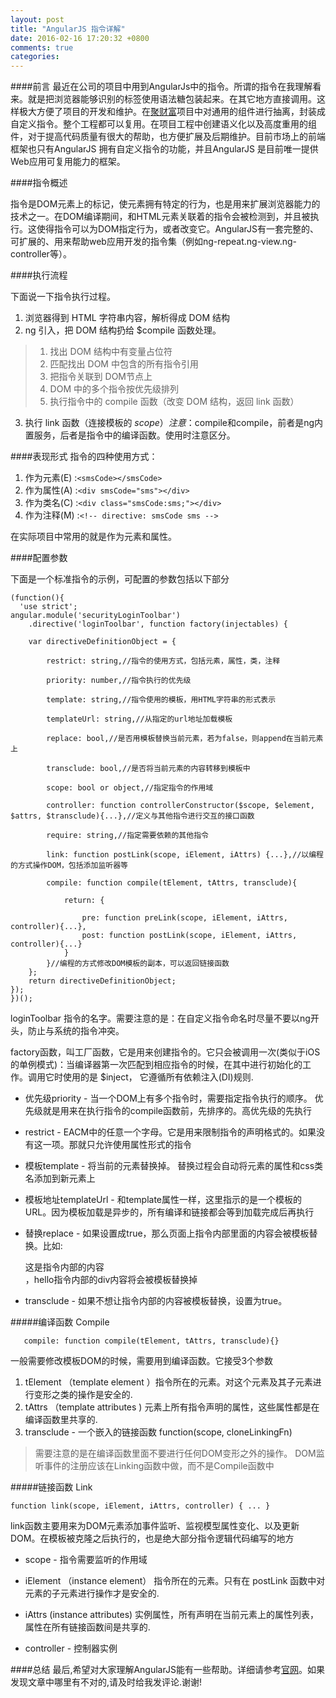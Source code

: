 ```yaml
---
layout: post
title: "AngularJS 指令详解"
date: 2016-02-16 17:20:32 +0800
comments: true
categories: 
---
```


####前言
最近在公司的项目中用到AngularJs中的指令。所谓的指令在我理解看来。就是把浏览器能够识别的标签使用语法糖包装起来。在其它地方直接调用。这样极大方便了项目的开发和维护。在[聚财富](https://www.jucaifu.com/)项目中对通用的组件进行抽离，封装成自定义指令。整个工程都可以复用。在项目工程中创建语义化以及高度重用的组件，对于提高代码质量有很大的帮助，也方便扩展及后期维护。目前市场上的前端框架也只有AngularJS 拥有自定义指令的功能，并且AngularJS 是目前唯一提供Web应用可复用能力的框架。

####指令概述

指令是DOM元素上的标记，使元素拥有特定的行为，也是用来扩展浏览器能力的技术之一。在DOM编译期间，和HTML元素关联着的指令会被检测到，并且被执行。这使得指令可以为DOM指定行为，或者改变它。AngularJS有一套完整的、可扩展的、用来帮助web应用开发的指令集（例如ng-repeat.ng-view.ng-controller等）。

####执行流程

下面说一下指令执行过程。
1. 浏览器得到 HTML 字符串内容，解析得成 DOM 结构
2. ng 引入，把 DOM 结构扔给 $compile 函数处理。

> 1. 找出 DOM 结构中有变量占位符
> 2. 匹配找出 DOM 中包含的所有指令引用
> 3. 把指令关联到 DOM节点上
> 4. DOM 中的多个指令按优先级排列
> 5. 执行指令中的 compile 函数（改变 DOM 结构，返回 link 函数）

3. 执行 link 函数（连接模板的 $scope）
注意：$compile和compile，前者是ng内置服务，后者是指令中的编译函数。使用时注意区分。

####表现形式
指令的四种使用方式：

1. 作为元素(E) :`<smsCode></smsCode>`
2. 作为属性(A) :`<div smsCode="sms"></div>`
3. 作为类名(C) :`<div class="smsCode:sms;"></div>`
4. 作为注释(M) :`<!-- directive: smsCode sms -->`

在实际项目中常用的就是作为元素和属性。

####配置参数

下面是一个标准指令的示例，可配置的参数包括以下部分

```
(function(){
  'use strict';  
angular.module('securityLoginToolbar')
    .directive('loginToolbar', function factory(injectables) {

    var directiveDefinitionObject = {

        restrict: string,//指令的使用方式，包括元素，属性，类，注释

        priority: number,//指令执行的优先级

        template: string,//指令使用的模板，用HTML字符串的形式表示

        templateUrl: string,//从指定的url地址加载模板

        replace: bool,//是否用模板替换当前元素，若为false，则append在当前元素上

        transclude: bool,//是否将当前元素的内容转移到模板中

        scope: bool or object,//指定指令的作用域

        controller: function controllerConstructor($scope, $element, $attrs, $transclude){...},//定义与其他指令进行交互的接口函数

        require: string,//指定需要依赖的其他指令

        link: function postLink(scope, iElement, iAttrs) {...},//以编程的方式操作DOM，包括添加监听器等

        compile: function compile(tElement, tAttrs, transclude){

            return: {

                pre: function preLink(scope, iElement, iAttrs, controller){...},
                post: function postLink(scope, iElement, iAttrs, controller){...}
            }
        }//编程的方式修改DOM模板的副本，可以返回链接函数
    };
    return directiveDefinitionObject;
});
})();
```
loginToolbar 指令的名字。需要注意的是：在自定义指令命名时尽量不要以ng开头，防止与系统的指令冲突。


factory函数，叫工厂函数，它是用来创建指令的。它只会被调用一次(类似于iOS的单例模式)：当编译器第一次匹配到相应指令的时候，在其中进行初始化的工作。调用它时使用的是 $inject， 它遵循所有依赖注入(DI)规则.

*  优先级priority - 当一个DOM上有多个指令时，需要指定指令执行的顺序。 优先级就是用来在执行指令的compile函数前，先排序的。高优先级的先执行

*  restrict - EACM中的任意一个字母。它是用来限制指令的声明格式的。如果没有这一项。那就只允许使用属性形式的指令

*  模板template - 将当前的元素替换掉。 替换过程会自动将元素的属性和css类名添加到新元素上

*  模板地址templateUrl - 和template属性一样，这里指示的是一个模板的URL。因为模板加载是异步的，所有编译和链接都会等到加载完成后再执行

*  替换replace - 如果设置成true，那么页面上指令内部里面的内容会被模板替换。比如:<hello><div>这是指令内部的内容</div></hello>，hello指令内部的div内容将会被模板替换掉

*  transclude -  如果不想让指令内部的内容被模板替换，设置为true。

#####编译函数 Compile

```
   compile: function compile(tElement, tAttrs, transclude){}
```

一般需要修改模板DOM的时候，需要用到编译函数。它接受3个参数
1. tElement （template element ）指令所在的元素。对这个元素及其子元素进行变形之类的操作是安全的.
2. tAttrs （template attributes ) 元素上所有指令声明的属性，这些属性都是在编译函数里共享的.
3. transclude - 一个嵌入的链接函数 function(scope, cloneLinkingFn)

> 需要注意的是在编译函数里面不要进行任何DOM变形之外的操作。 DOM监听事件的注册应该在Linking函数中做，而不是Compile函数中

#####链接函数  Link

```
function link(scope, iElement, iAttrs, controller) { ... }
```

link函数主要用来为DOM元素添加事件监听、监视模型属性变化、以及更新DOM。在模板被克隆之后执行的，也是绝大部分指令逻辑代码编写的地方

*  scope - 指令需要监听的作用域

*  iElement （instance element） 指令所在的元素。只有在 postLink 函数中对元素的子元素进行操作才是安全的.

*  iAttrs (instance attributes) 实例属性，所有声明在当前元素上的属性列表，属性在所有链接函数间是共享的.

*  controller - 控制器实例


####总结
最后,希望对大家理解AngularJS能有一些帮助。详细请参考[官网](https://angularjs.org/)。如果发现文章中哪里有不对的,请及时给我发评论.谢谢!